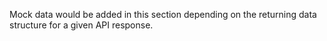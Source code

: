 Mock data would be added in this section depending on the returning data structure for a
given API response.
